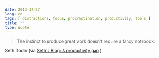 ```yaml
---
date: 2013-12-27
lang: en
tags: [ distractions, focus, procrastination, productivity, tools ]
title: ""
type: quote
---
```


> The instinct to produce great work doesn't require a fancy notebook.

Seth Godin (via [Seth's Blog: A productivity
gap](http://sethgodin.typepad.com/seths_blog/2013/12/a-productivity-gap.html)
)

